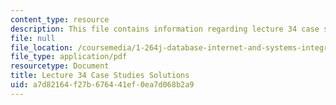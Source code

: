 ```yaml
---
content_type: resource
description: This file contains information regarding lecture 34 case study solutions.
file: null
file_location: /coursemedia/1-264j-database-internet-and-systems-integration-technologies-fall-2013/a7d82164f27b676441ef0ea7d068b2a9_MIT1_264JF13_L34_case_sol.pdf
file_type: application/pdf
resourcetype: Document
title: Lecture 34 Case Studies Solutions
uid: a7d82164-f27b-6764-41ef-0ea7d068b2a9
---
```

